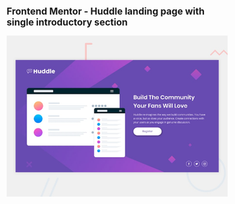 ## Frontend Mentor - Huddle landing page with single introductory section

![Design preview for the Huddle landing page with single introductory section](./design/desktop-preview.jpg)


